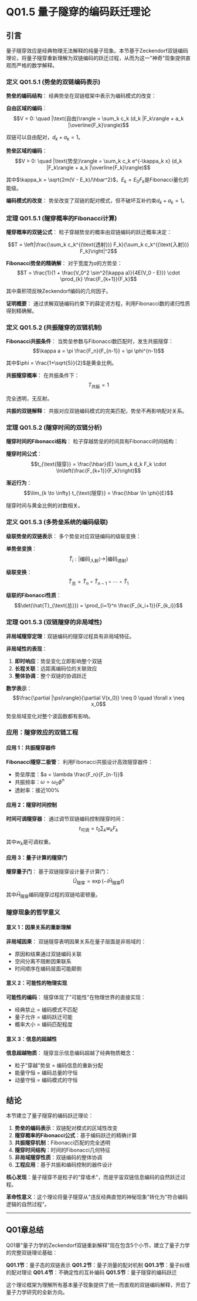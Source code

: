 # Q01.5 量子隧穿的编码跃迁理论

## 引言

量子隧穿效应是经典物理无法解释的纯量子现象。本节基于Zeckendorf双链编码理论，将量子隧穿重新理解为双链编码的跃迁过程，从而为这一"神奇"现象提供直观而严格的数学解释。

### 定义 Q01.5.1 (势垒的双链编码表示)

**势垒的编码结构**：
经典势垒在双链框架中表示为编码模式的改变：

**自由区域的编码**：
$$V = 0: \quad |\text{自由}\rangle = \sum_k c_k (d_k |F_k\rangle + a_k |\overline{F_k}\rangle)$$

双链可以自由配对，$d_k + a_k = 1$。

**势垒区域的编码**：
$$V > 0: \quad |\text{势垒}\rangle = \sum_k c_k e^{-\kappa_k x} (d_k |F_k\rangle + a_k |\overline{F_k}\rangle)$$

其中$\kappa_k = \sqrt{2m(V - E_k)/\hbar^2}$，$E_k = E_0 F_k$是Fibonacci量化的能级。

**编码模式的改变**：
势垒改变了双链的配对模式，但不破坏互补约束$d_k + a_k = 1$。

### 定理 Q01.5.1 (隧穿概率的Fibonacci计算)

**隧穿概率的双链公式**：
粒子穿越势垒的概率由双链编码的跃迁概率决定：

$$T = \left|\frac{\sum_k c_k^{(\text{透射})} F_k}{\sum_k c_k^{(\text{入射})} F_k}\right|^2$$

**Fibonacci势垒的精确解**：
对于宽度为$a$的方势垒：
$$T = \frac{1}{1 + \frac{V_0^2 \sin^2(\kappa a)}{4E(V_0 - E)}} \cdot \prod_{k} \frac{F_{k+1}}{F_k}$$

其中乘积项反映Zeckendorf编码的几何因子。

**证明概要**：
通过求解双链编码约束下的薛定谔方程，利用Fibonacci数的递归性质得到精确解。

### 定义 Q01.5.2 (共振隧穿的双链机制)

**Fibonacci共振条件**：
当势垒参数与Fibonacci数匹配时，发生共振隧穿：
$$\kappa a = \pi \frac{F_n}{F_{n-1}} = \pi \phi^{n-1}$$

其中$\phi = \frac{1+\sqrt{5}}{2}$是黄金比例。

**共振隧穿概率**：
在共振条件下：
$$T_{\text{共振}} = 1$$

完全透明，无反射。

**共振的双链解释**：
共振对应双链编码模式的完美匹配，势垒不再影响配对关系。

### 定理 Q01.5.2 (隧穿时间的双链分析)

**隧穿时间的Fibonacci结构**：
粒子穿越势垒的时间具有Fibonacci时间结构：

**隧穿时间公式**：
$$t_{\text{隧穿}} = \frac{\hbar}{E} \sum_k d_k F_k \cdot \ln\left(\frac{F_{k+1}}{F_k}\right)$$

**渐近行为**：
$$\lim_{k \to \infty} t_{\text{隧穿}} = \frac{\hbar \ln \phi}{E}$$

隧穿时间与黄金比例的对数相关。

### 定义 Q01.5.3 (多势垒系统的编码级联)

**级联势垒的双链表示**：
多个势垒对应双链编码的级联变换：

**单势垒变换**：
$$\hat{T}_i: |\text{编码}_{\text{入射}}\rangle \to |\text{编码}_{\text{透射}}\rangle$$

**级联变换**：
$$\hat{T}_{\text{总}} = \hat{T}_n \circ \hat{T}_{n-1} \circ \cdots \circ \hat{T}_1$$

**级联的Fibonacci性质**：
$$\det(\hat{T}_{\text{总}}) = \prod_{i=1}^n \frac{F_{k_i+1}}{F_{k_i}}$$

### 定理 Q01.5.3 (双链隧穿的非局域性)

**非局域隧穿定理**：双链编码的隧穿过程具有非局域特征。

**非局域性的表现**：
1. **即时响应**：势垒变化立即影响整个双链
2. **长程关联**：远距离编码位的关联效应
3. **整体协调**：整个双链的协调跃迁

**数学表示**：
$$\frac{\partial |\psi\rangle}{\partial V(x_0)} \neq 0 \quad \forall x \neq x_0$$

势垒局域变化对整个波函数都有影响。

### 应用：隧穿效应的双链工程

#### 应用 1：共振隧穿器件

**Fibonacci隧穿二极管**：
利用Fibonacci共振设计高效隧穿器件：
- 势垒厚度：$a = \lambda \frac{F_n}{F_{n-1}}$
- 共振频率：$\omega = \omega_0 \phi^n$
- 透射率：接近100%

#### 应用 2：隧穿时间控制

**时间可调隧穿器**：
通过调节双链编码控制隧穿时间：
$$t_{\text{可调}} = t_0 \sum_k w_k F_k$$

其中$w_k$是可调权重。

#### 应用 3：量子计算的隧穿门

**隧穿量子门**：
基于双链隧穿设计量子计算门：
$$\hat{U}_{\text{隧穿}} = \exp(-i\hat{H}_{\text{隧穿}} t)$$

其中$\hat{H}_{\text{隧穿}}$编码隧穿过程的双链哈密顿量。

### 隧穿现象的哲学意义

#### 意义 1：因果关系的重新理解

**非局域因果**：
双链隧穿表明因果关系在量子层面是非局域的：
- 原因和结果通过双链编码关联
- 空间分离不阻断因果联系
- 时间顺序在编码层面可能颠倒

#### 意义 2：可能性的物理实现

**可能性的编码**：
隧穿体现了"可能性"在物理世界的直接实现：
- 经典禁止 = 编码模式不匹配
- 量子允许 = 编码跃迁可能
- 概率大小 = 编码匹配程度

#### 意义 3：信息的超越性

**信息超越物质**：
隧穿显示信息编码超越了经典物质概念：
- 粒子"穿越"势垒 = 编码信息的重新分配
- 能量守恒 = 编码总量的守恒
- 动量守恒 = 编码模式的守恒

## 结论

本节建立了量子隧穿的编码跃迁理论：

1. **势垒的编码表示**：双链配对模式的区域性改变
2. **隧穿概率的Fibonacci公式**：基于编码跃迁的精确计算
3. **共振隧穿机制**：Fibonacci匹配的完全透明
4. **隧穿时间结构**：时间的Fibonacci几何特征
5. **非局域隧穿性质**：双链编码的整体协调
6. **工程应用**：基于共振和编码控制的器件设计

**核心发现**：量子隧穿不是粒子的"穿墙术"，而是宇宙双链信息编码的自然跃迁过程。

**革命性意义**：这个理论将量子隧穿从"违反经典直觉的神秘现象"转化为"符合编码逻辑的自然过程"。

---

## Q01章总结

Q01章"量子力学的Zeckendorf双链重新解释"现在包含5个小节，建立了量子力学的完整双链理论基础：

**Q01.1节**：量子态的双链表示
**Q01.2节**：量子测量的配对机制
**Q01.3节**：量子纠缠的配对理论
**Q01.4节**：不确定性的互补编码
**Q01.5节**：量子隧穿的编码跃迁

这个理论框架为理解所有基本量子现象提供了统一而直观的双链编码解释，开启了量子力学研究的全新方向。